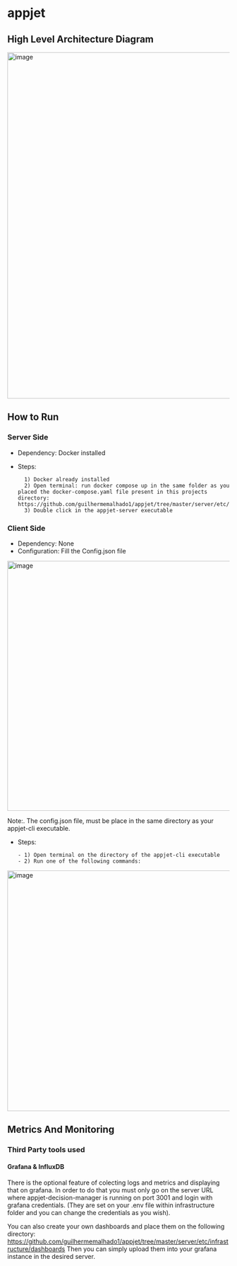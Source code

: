 # appjet

## High Level Architecture Diagram
<img width="783" alt="image" src="https://github.com/user-attachments/assets/41e3d49b-ef43-416f-9f07-0100ad91f9fa" />

## How to Run

### Server Side

- Dependency: Docker installed
- Steps:
    
        1) Docker already installed
        2) Open terminal: run docker compose up in the same folder as you placed the docker-compose.yaml file present in this projects directory: https://github.com/guilhermemalhado1/appjet/tree/master/server/etc/infrastructure
        3) Double click in the appjet-server executable

### Client Side

- Dependency: None
- Configuration: Fill the Config.json file
<img width="565" alt="image" src="https://github.com/user-attachments/assets/2d9882f4-59b8-4373-bff2-d5befd1bfa8c" />

  Note:. The config.json file, must be place in the same directory as your appjet-cli executable.
- Steps:

      - 1) Open terminal on the directory of the appjet-cli executable
      - 2) Run one of the following commands: 
<img width="544" alt="image" src="https://github.com/user-attachments/assets/54405162-77f2-4315-a8e5-bbeebc1b2981" />

## Metrics And Monitoring

### Third Party tools used

#### Grafana & InfluxDB

There is the optional feature of colecting logs and metrics and displaying that on grafana.
In order to do that you must only go on the server URL where appjet-decision-manager is running on port 3001 and login with grafana credentials. (They are set on your .env file within infrastructure folder and you can change the credentials as you wish).

You can also create your own dashboards and place them on the following directory: https://github.com/guilhermemalhado1/appjet/tree/master/server/etc/infrastructure/dashboards 
Then you can simply upload them into your grafana instance in the desired server.


